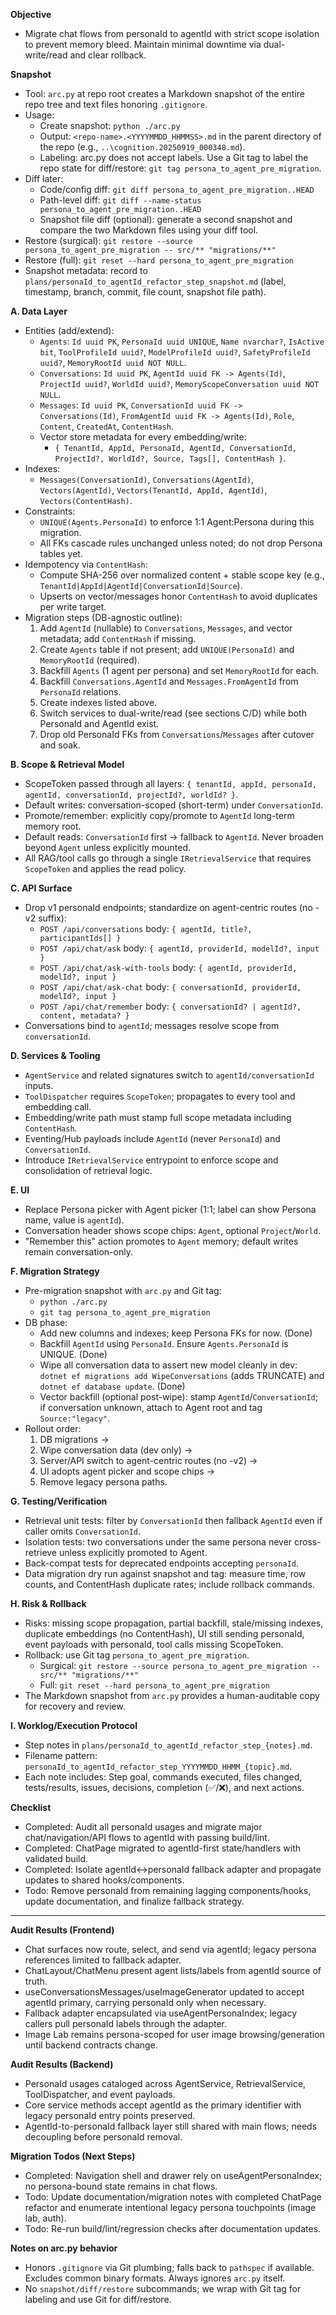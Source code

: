 **Objective**
- Migrate chat flows from personaId to agentId with strict scope isolation to prevent memory bleed. Maintain minimal downtime via dual-write/read and clear rollback.

**Snapshot**
- Tool: `arc.py` at repo root creates a Markdown snapshot of the entire repo tree and text files honoring `.gitignore`.
- Usage:
  - Create snapshot: `python ./arc.py`
  - Output: `<repo-name>.<YYYYMMDD_HHMMSS>.md` in the parent directory of the repo (e.g., `..\cognition.20250919_000348.md`).
  - Labeling: arc.py does not accept labels. Use a Git tag to label the repo state for diff/restore: `git tag persona_to_agent_pre_migration`.
- Diff later:
  - Code/config diff: `git diff persona_to_agent_pre_migration..HEAD`
  - Path-level diff: `git diff --name-status persona_to_agent_pre_migration..HEAD`
  - Snapshot file diff (optional): generate a second snapshot and compare the two Markdown files using your diff tool.
- Restore (surgical): `git restore --source persona_to_agent_pre_migration -- src/** "migrations/**"`
- Restore (full): `git reset --hard persona_to_agent_pre_migration`
- Snapshot metadata: record to `plans/personaId_to_agentId_refactor_step_snapshot.md` (label, timestamp, branch, commit, file count, snapshot file path).

**A. Data Layer**
- Entities (add/extend):
  - `Agents`: `Id uuid PK`, `PersonaId uuid UNIQUE`, `Name nvarchar?`, `IsActive bit`, `ToolProfileId uuid?`, `ModelProfileId uuid?`, `SafetyProfileId uuid?`, `MemoryRootId uuid NOT NULL`.
  - `Conversations`: `Id uuid PK`, `AgentId uuid FK -> Agents(Id)`, `ProjectId uuid?`, `WorldId uuid?`, `MemoryScopeConversation uuid NOT NULL`.
  - `Messages`: `Id uuid PK`, `ConversationId uuid FK -> Conversations(Id)`, `FromAgentId uuid FK -> Agents(Id)`, `Role`, `Content`, `CreatedAt`, `ContentHash`.
  - Vector store metadata for every embedding/write:
    - `{ TenantId, AppId, PersonaId, AgentId, ConversationId, ProjectId?, WorldId?, Source, Tags[], ContentHash }`.
- Indexes:
  - `Messages(ConversationId)`, `Conversations(AgentId)`, `Vectors(AgentId)`, `Vectors(TenantId, AppId, AgentId)`, `Vectors(ContentHash)`.
- Constraints:
  - `UNIQUE(Agents.PersonaId)` to enforce 1:1 Agent:Persona during this migration.
  - All FKs cascade rules unchanged unless noted; do not drop Persona tables yet.
- Idempotency via `ContentHash`:
  - Compute SHA-256 over normalized content + stable scope key (e.g., `TenantId|AppId|AgentId|ConversationId|Source`).
  - Upserts on vector/messages honor `ContentHash` to avoid duplicates per write target.
- Migration steps (DB-agnostic outline):
  1) Add `AgentId` (nullable) to `Conversations`, `Messages`, and vector metadata; add `ContentHash` if missing.
  2) Create `Agents` table if not present; add `UNIQUE(PersonaId)` and `MemoryRootId` (required).
  3) Backfill `Agents` (1 agent per persona) and set `MemoryRootId` for each.
  4) Backfill `Conversations.AgentId` and `Messages.FromAgentId` from `PersonaId` relations.
  5) Create indexes listed above.
  6) Switch services to dual-write/read (see sections C/D) while both PersonaId and AgentId exist.
  7) Drop old PersonaId FKs from `Conversations`/`Messages` after cutover and soak.

**B. Scope & Retrieval Model**
- ScopeToken passed through all layers: `{ tenantId, appId, personaId, agentId, conversationId, projectId?, worldId? }`.
- Default writes: conversation-scoped (short-term) under `ConversationId`.
- Promote/remember: explicitly copy/promote to `AgentId` long-term memory root.
- Default reads: `ConversationId` first → fallback to `AgentId`. Never broaden beyond `Agent` unless explicitly mounted.
- All RAG/tool calls go through a single `IRetrievalService` that requires `ScopeToken` and applies the read policy.

**C. API Surface**
- Drop v1 personaId endpoints; standardize on agent-centric routes (no -v2 suffix):
  - `POST /api/conversations` body: `{ agentId, title?, participantIds[] }`
  - `POST /api/chat/ask` body: `{ agentId, providerId, modelId?, input }`
  - `POST /api/chat/ask-with-tools` body: `{ agentId, providerId, modelId?, input }`
  - `POST /api/chat/ask-chat` body: `{ conversationId, providerId, modelId?, input }`
  - `POST /api/chat/remember` body: `{ conversationId? | agentId?, content, metadata? }`
- Conversations bind to `agentId`; messages resolve scope from `conversationId`.

**D. Services & Tooling**
- `AgentService` and related signatures switch to `agentId/conversationId` inputs.
- `ToolDispatcher` requires `ScopeToken`; propagates to every tool and embedding call.
- Embedding/write path must stamp full scope metadata including `ContentHash`.
- Eventing/Hub payloads include `AgentId` (never `PersonaId`) and `ConversationId`.
- Introduce `IRetrievalService` entrypoint to enforce scope and consolidation of retrieval logic.

**E. UI**
- Replace Persona picker with Agent picker (1:1; label can show Persona name, value is `agentId`).
- Conversation header shows scope chips: `Agent`, optional `Project`/`World`.
- "Remember this" action promotes to `Agent` memory; default writes remain conversation-only.

**F. Migration Strategy**
- Pre-migration snapshot with `arc.py` and Git tag:
  - `python ./arc.py`
  - `git tag persona_to_agent_pre_migration`
- DB phase:
  - Add new columns and indexes; keep Persona FKs for now. (Done)
  - Backfill `AgentId` using `PersonaId`. Ensure `Agents.PersonaId` is UNIQUE. (Done)
  - Wipe all conversation data to assert new model cleanly in dev: `dotnet ef migrations add WipeConversations` (adds TRUNCATE) and `dotnet ef database update`. (Done)
  - Vector backfill (optional post-wipe): stamp `AgentId`/`ConversationId`; if conversation unknown, attach to Agent root and tag `Source:"legacy"`.
- Rollout order:
  1) DB migrations →
  2) Wipe conversation data (dev only) →
  3) Server/API switch to agent-centric routes (no -v2) →
  4) UI adopts agent picker and scope chips →
  5) Remove legacy persona paths.

**G. Testing/Verification**
- Retrieval unit tests: filter by `ConversationId` then fallback `AgentId` even if caller omits `ConversationId`.
- Isolation tests: two conversations under the same persona never cross-retrieve unless explicitly promoted to Agent.
- Back-compat tests for deprecated endpoints accepting `personaId`.
- Data migration dry run against snapshot and tag: measure time, row counts, and ContentHash duplicate rates; include rollback commands.

**H. Risk & Rollback**
- Risks: missing scope propagation, partial backfill, stale/missing indexes, duplicate embeddings (no ContentHash), UI still sending personaId, event payloads with personaId, tool calls missing ScopeToken.
- Rollback: use Git tag `persona_to_agent_pre_migration`.
  - Surgical: `git restore --source persona_to_agent_pre_migration -- src/** "migrations/**"`
  - Full: `git reset --hard persona_to_agent_pre_migration`
- The Markdown snapshot from `arc.py` provides a human-auditable copy for recovery and review.

**I. Worklog/Execution Protocol**
- Step notes in `plans/personaId_to_agentId_refactor_step_{notes}.md`.
- Filename pattern: `personaId_to_agentId_refactor_step_YYYYMMDD_HHMM_{topic}.md`.
- Each note includes: Step goal, commands executed, files changed, tests/results, issues, decisions, completion (✅/❌), and next actions.

**Checklist**
- Completed: Audit all personaId usages and migrate major chat/navigation/API flows to agentId with passing build/lint.
- Completed: ChatPage migrated to agentId-first state/handlers with validated build.
- Completed: Isolate agentId<->personaId fallback adapter and propagate updates to shared hooks/components.
- Todo: Remove personaId from remaining lagging components/hooks, update documentation, and finalize fallback strategy.

---
**Audit Results (Frontend)**
- Chat surfaces now route, select, and send via agentId; legacy persona references limited to fallback adapter.
- ChatLayout/ChatMenu present agent lists/labels from agentId source of truth.
- useConversationsMessages/useImageGenerator updated to accept agentId primary, carrying personaId only when necessary.
- Fallback adapter encapsulated via useAgentPersonaIndex; legacy callers pull personaId labels through the adapter.
- Image Lab remains persona-scoped for user image browsing/generation until backend contracts change.

**Audit Results (Backend)**
- PersonaId usages cataloged across AgentService, RetrievalService, ToolDispatcher, and event payloads.
- Core service methods accept agentId as the primary identifier with legacy personaId entry points preserved.
- AgentId-to-personaId fallback layer still shared with main flows; needs decoupling before personaId removal.

**Migration Todos (Next Steps)**
- Completed: Navigation shell and drawer rely on useAgentPersonaIndex; no persona-bound state remains in chat flows.
- Todo: Update documentation/migration notes with completed ChatPage refactor and enumerate intentional legacy persona touchpoints (image lab, auth).
- Todo: Re-run build/lint/regression checks after documentation updates.

**Notes on arc.py behavior**
- Honors `.gitignore` via Git plumbing; falls back to `pathspec` if available. Excludes common binary formats. Always ignores `arc.py` itself.
- No `snapshot/diff/restore` subcommands; we wrap with Git tag for labeling and use Git for diff/restore.
